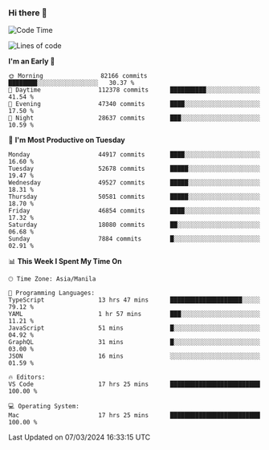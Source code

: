 ### Hi there 👋

<!--START_SECTION:waka-->
![Code Time](http://img.shields.io/badge/Code%20Time-4%2C933%20hrs%2046%20mins-blue)

![Lines of code](https://img.shields.io/badge/From%20Hello%20World%20I%27ve%20Written-118.0%20million%20lines%20of%20code-blue)

**I'm an Early 🐤** 

```text
🌞 Morning                82166 commits       ████████░░░░░░░░░░░░░░░░░   30.37 % 
🌆 Daytime                112378 commits      ██████████░░░░░░░░░░░░░░░   41.54 % 
🌃 Evening                47340 commits       ████░░░░░░░░░░░░░░░░░░░░░   17.50 % 
🌙 Night                  28637 commits       ███░░░░░░░░░░░░░░░░░░░░░░   10.59 % 
```
📅 **I'm Most Productive on Tuesday** 

```text
Monday                   44917 commits       ████░░░░░░░░░░░░░░░░░░░░░   16.60 % 
Tuesday                  52678 commits       █████░░░░░░░░░░░░░░░░░░░░   19.47 % 
Wednesday                49527 commits       █████░░░░░░░░░░░░░░░░░░░░   18.31 % 
Thursday                 50581 commits       █████░░░░░░░░░░░░░░░░░░░░   18.70 % 
Friday                   46854 commits       ████░░░░░░░░░░░░░░░░░░░░░   17.32 % 
Saturday                 18080 commits       ██░░░░░░░░░░░░░░░░░░░░░░░   06.68 % 
Sunday                   7884 commits        █░░░░░░░░░░░░░░░░░░░░░░░░   02.91 % 
```


📊 **This Week I Spent My Time On** 

```text
🕑︎ Time Zone: Asia/Manila

💬 Programming Languages: 
TypeScript               13 hrs 47 mins      ████████████████████░░░░░   79.12 % 
YAML                     1 hr 57 mins        ███░░░░░░░░░░░░░░░░░░░░░░   11.21 % 
JavaScript               51 mins             █░░░░░░░░░░░░░░░░░░░░░░░░   04.92 % 
GraphQL                  31 mins             █░░░░░░░░░░░░░░░░░░░░░░░░   03.00 % 
JSON                     16 mins             ░░░░░░░░░░░░░░░░░░░░░░░░░   01.59 % 

🔥 Editors: 
VS Code                  17 hrs 25 mins      █████████████████████████   100.00 % 

💻 Operating System: 
Mac                      17 hrs 25 mins      █████████████████████████   100.00 % 
```


 Last Updated on 07/03/2024 16:33:15 UTC
<!--END_SECTION:waka-->


<!--
**rad182/rad182** is a ✨ _special_ ✨ repository because its `README.md` (this file) appears on your GitHub profile.

Here are some ideas to get you started:

- 🔭 I’m currently working on ...
- 🌱 I’m currently learning ...
- 👯 I’m looking to collaborate on ...
- 🤔 I’m looking for help with ...
- 💬 Ask me about ...
- 📫 How to reach me: ...
- 😄 Pronouns: ...
- ⚡ Fun fact: ...
-->
